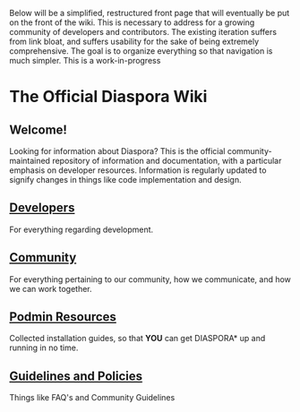 Below will be a simplified, restructured front page that will eventually be put on the front of the wiki. This is necessary to address for a growing community of developers and contributors. The existing iteration suffers from link bloat, and suffers usability for the sake of being extremely comprehensive. The goal is to organize everything so that navigation is much simpler. This is a work-in-progress

# The Official Diaspora Wiki

## Welcome!
Looking for information about Diaspora? This is the official community-maintained repository of information and documentation, with a particular emphasis on developer resources. Information is regularly updated to signify changes in things like code implementation and design.

## [Developers](https://github.com/diaspora/diaspora/wiki/Developers)
For everything regarding development.

## [Community]()
For everything pertaining to our community, how we communicate, and how we can work together.

## [Podmin Resources](https://github.com/diaspora/diaspora/wiki/Installation-Guides)
Collected installation guides, so that **YOU** can get DIASPORA* up and running in no time.

## [Guidelines and Policies]()
Things like FAQ's and Community Guidelines